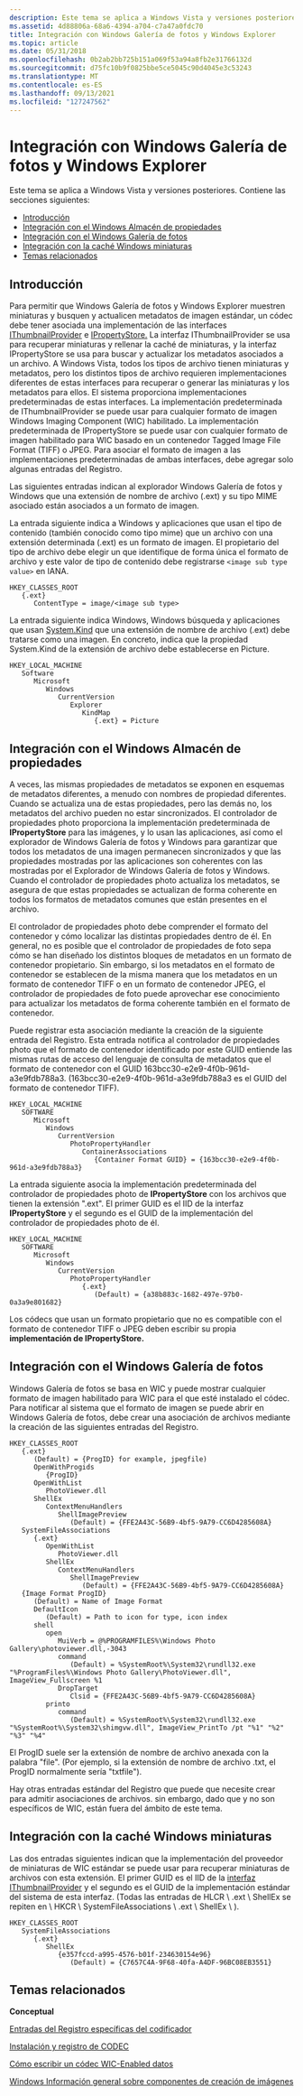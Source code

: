 ```yaml
---
description: Este tema se aplica a Windows Vista y versiones posteriores.
ms.assetid: 4d88806a-68a6-4394-a704-c7a47a0fdc70
title: Integración con Windows Galería de fotos y Windows Explorer
ms.topic: article
ms.date: 05/31/2018
ms.openlocfilehash: 0b2ab2bb725b151a069f53a94a8fb2e31766132d
ms.sourcegitcommit: d75fc10b9f0825bbe5ce5045c90d4045e3c53243
ms.translationtype: MT
ms.contentlocale: es-ES
ms.lasthandoff: 09/13/2021
ms.locfileid: "127247562"
---
```

# <a name="integration-with-windows-photo-gallery-and-windows-explorer"></a>Integración con Windows Galería de fotos y Windows Explorer

Este tema se aplica a Windows Vista y versiones posteriores. Contiene las secciones siguientes:

-   [Introducción](#introduction)
-   [Integración con el Windows Almacén de propiedades](#integration-with-the-windows-property-store)
-   [Integración con el Windows Galería de fotos](#integration-with-the-windows-photo-gallery)
-   [Integración con la caché Windows miniaturas](#integration-with-the-windows-thumbnail-cache)
-   [Temas relacionados](#related-topics)

## <a name="introduction"></a>Introducción

Para permitir que Windows Galería de fotos y Windows Explorer muestren miniaturas y busquen y actualicen metadatos de imagen estándar, un códec debe tener asociada una implementación de las interfaces [IThumbnailProvider](/windows/win32/api/thumbcache/nn-thumbcache-ithumbnailprovider) e [IPropertyStore.](/windows/win32/api/propsys/nn-propsys-ipropertystore) La interfaz IThumbnailProvider se usa para recuperar miniaturas y rellenar la caché de miniaturas, y la interfaz IPropertyStore se usa para buscar y actualizar los metadatos asociados a un archivo. A Windows Vista, todos los tipos de archivo tienen miniaturas y metadatos, pero los distintos tipos de archivo requieren implementaciones diferentes de estas interfaces para recuperar o generar las miniaturas y los metadatos para ellos. El sistema proporciona implementaciones predeterminadas de estas interfaces. La implementación predeterminada de IThumbnailProvider se puede usar para cualquier formato de imagen Windows Imaging Component (WIC) habilitado. La implementación predeterminada de IPropertyStore se puede usar con cualquier formato de imagen habilitado para WIC basado en un contenedor Tagged Image File Format (TIFF) o JPEG. Para asociar el formato de imagen a las implementaciones predeterminadas de ambas interfaces, debe agregar solo algunas entradas del Registro.

Las siguientes entradas indican al explorador Windows Galería de fotos y Windows que una extensión de nombre de archivo (.ext) y su tipo MIME asociado están asociados a un formato de imagen.

La entrada siguiente indica a Windows y aplicaciones que usan el tipo de contenido (también conocido como tipo mime) que un archivo con una extensión determinada (.ext) es un formato de imagen. El propietario del tipo de archivo debe elegir un que identifique de forma única el formato de archivo y este valor de tipo de contenido debe registrarse `<image sub type value>` en IANA.

```
HKEY_CLASSES_ROOT
   {.ext}
      ContentType = image/<image sub type>
```

La entrada siguiente indica Windows, Windows búsqueda y aplicaciones que usan [System.Kind](../properties/props-system-kind.md) que una extensión de nombre de archivo (.ext) debe tratarse como una imagen. En concreto, indica que la propiedad System.Kind de la extensión de archivo debe establecerse en Picture.

```
HKEY_LOCAL_MACHINE
   Software
      Microsoft
         Windows
            CurrentVersion
               Explorer
                  KindMap
                     {.ext} = Picture
```

## <a name="integration-with-the-windows-property-store"></a>Integración con el Windows Almacén de propiedades

A veces, las mismas propiedades de metadatos se exponen en esquemas de metadatos diferentes, a menudo con nombres de propiedad diferentes. Cuando se actualiza una de estas propiedades, pero las demás no, los metadatos del archivo pueden no estar sincronizados. El controlador de propiedades photo proporciona la implementación predeterminada de **IPropertyStore** para las imágenes, y lo usan las aplicaciones, así como el explorador de Windows Galería de fotos y Windows para garantizar que todos los metadatos de una imagen permanecen sincronizados y que las propiedades mostradas por las aplicaciones son coherentes con las mostradas por el Explorador de Windows Galería de fotos y Windows. Cuando el controlador de propiedades photo actualiza los metadatos, se asegura de que estas propiedades se actualizan de forma coherente en todos los formatos de metadatos comunes que están presentes en el archivo.

El controlador de propiedades photo debe comprender el formato del contenedor y cómo localizar las distintas propiedades dentro de él. En general, no es posible que el controlador de propiedades de foto sepa cómo se han diseñado los distintos bloques de metadatos en un formato de contenedor propietario. Sin embargo, si los metadatos en el formato de contenedor se establecen de la misma manera que los metadatos en un formato de contenedor TIFF o en un formato de contenedor JPEG, el controlador de propiedades de foto puede aprovechar ese conocimiento para actualizar los metadatos de forma coherente también en el formato de contenedor.

Puede registrar esta asociación mediante la creación de la siguiente entrada del Registro. Esta entrada notifica al controlador de propiedades photo que el formato de contenedor identificado por este GUID entiende las mismas rutas de acceso del lenguaje de consulta de metadatos que el formato de contenedor con el GUID 163bcc30-e2e9-4f0b-961d-a3e9fdb788a3. (163bcc30-e2e9-4f0b-961d-a3e9fdb788a3 es el GUID del formato de contenedor TIFF).

```
HKEY_LOCAL_MACHINE
   SOFTWARE
      Microsoft
         Windows
            CurrentVersion
               PhotoPropertyHandler
                  ContainerAssociations
                     {Container Format GUID} = {163bcc30-e2e9-4f0b-961d-a3e9fdb788a3}
```

La entrada siguiente asocia la implementación predeterminada del controlador de propiedades photo de **IPropertyStore** con los archivos que tienen la extensión ".ext". El primer GUID es el IID de la interfaz **IPropertyStore** y el segundo es el GUID de la implementación del controlador de propiedades photo de él.

```
HKEY_LOCAL_MACHINE
   SOFTWARE
      Microsoft
         Windows
            CurrentVersion
               PhotoPropertyHandler
                  {.ext}
                     (Default) = {a38b883c-1682-497e-97b0-0a3a9e801682}
```

Los códecs que usan un formato propietario que no es compatible con el formato de contenedor TIFF o JPEG deben escribir su propia **implementación de IPropertyStore.**

## <a name="integration-with-the-windows-photo-gallery"></a>Integración con el Windows Galería de fotos

Windows Galería de fotos se basa en WIC y puede mostrar cualquier formato de imagen habilitado para WIC para el que esté instalado el códec. Para notificar al sistema que el formato de imagen se puede abrir en Windows Galería de fotos, debe crear una asociación de archivos mediante la creación de las siguientes entradas del Registro.

```
HKEY_CLASSES_ROOT
   {.ext}
      (Default) = {ProgID} for example, jpegfile)
      OpenWithProgids
         {ProgID}
      OpenWithList
         PhotoViewer.dll
      ShellEx
         ContextMenuHandlers
            ShellImagePreview
               (Default) = {FFE2A43C-56B9-4bf5-9A79-CC6D4285608A}
   SystemFileAssociations
      {.ext}
         OpenWithList
            PhotoViewer.dll
         ShellEx
            ContextMenuHandlers
               ShellImagePreview
                  (Default) = {FFE2A43C-56B9-4bf5-9A79-CC6D4285608A}
   {Image Format ProgID}
      (Default) = Name of Image Format
      DefaultIcon
         (Default) = Path to icon for type, icon index
      shell
         open
            MuiVerb = @%PROGRAMFILES%\Windows Photo Gallery\photoviewer.dll,-3043
            command
               (Default) = %SystemRoot%\System32\rundll32.exe "%ProgramFiles%\Windows Photo Gallery\PhotoViewer.dll", ImageView_Fullscreen %1
            DropTarget
               Clsid = {FFE2A43C-56B9-4bf5-9A79-CC6D4285608A}
         printo
            command
               (Default) = %SystemRoot%\System32\rundll32.exe "%SystemRoot%\System32\shimgvw.dll", ImageView_PrintTo /pt "%1" "%2" "%3" "%4"
```

El ProgID suele ser la extensión de nombre de archivo anexada con la palabra "file". (Por ejemplo, si la extensión de nombre de archivo .txt, el ProgID normalmente sería "txtfile").

Hay otras entradas estándar del Registro que puede que necesite crear para admitir asociaciones de archivos. sin embargo, dado que y no son específicos de WIC, están fuera del ámbito de este tema.

## <a name="integration-with-the-windows-thumbnail-cache"></a>Integración con la caché Windows miniaturas

Las dos entradas siguientes indican que la implementación del proveedor de miniaturas de WIC estándar se puede usar para recuperar miniaturas de archivos con esta extensión. El primer GUID es el IID de la [interfaz IThumbnailProvider](/windows/win32/api/thumbcache/nn-thumbcache-ithumbnailprovider) y el segundo es el GUID de la implementación estándar del sistema de esta interfaz. (Todas las entradas de HLCR \\ .ext \\ ShellEx se repiten en \\ HKCR \\ SystemFileAssociations \\ .ext \\ ShellEx \\ ).

```
HKEY_CLASSES_ROOT
   SystemFileAssociations
      {.ext}
         ShellEx
            {e357fccd-a995-4576-b01f-234630154e96}
               (Default) = {C7657C4A-9F68-40fa-A4DF-96BC08EB3551}
```

## <a name="related-topics"></a>Temas relacionados

<dl> <dt>

**Conceptual**
</dt> <dt>

[Entradas del Registro específicas del codificador](-wic-decoderregentries.md)
</dt> <dt>

[Instalación y registro de CODEC](-wic-codecinstallandreg.md)
</dt> <dt>

[Cómo escribir un códec WIC-Enabled datos](-wic-howtowriteacodec.md)
</dt> <dt>

[Windows Información general sobre componentes de creación de imágenes](-wic-about-windows-imaging-codec.md)
</dt> </dl>

 

 
